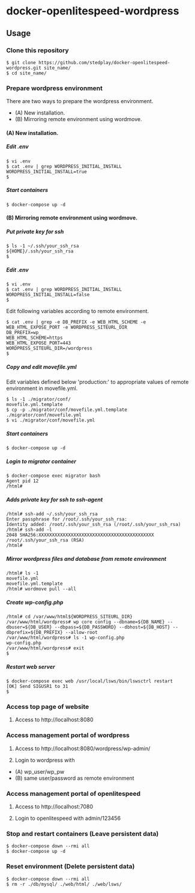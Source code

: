 # docker-openlitespeed-wordpress

## Usage

### Clone this repository

```
$ git clone https://github.com/stedplay/docker-openlitespeed-wordpress.git site_name/
$ cd site_name/
```

### Prepare wordpress environment

There are two ways to prepare the wordpress environment.

- (A) New installation.
- (B) Mirroring remote environment using wordmove.

#### (A) New installation.

##### Edit .env

```
$ vi .env
$ cat .env | grep WORDPRESS_INITIAL_INSTALL
WORDPRESS_INITIAL_INSTALL=true
$
```

##### Start containers

```
$ docker-compose up -d
```

#### (B) Mirroring remote environment using wordmove.

##### Put private key for ssh

```
$ ls -1 ~/.ssh/your_ssh_rsa
${HOME}/.ssh/your_ssh_rsa
$
```

##### Edit .env

```
$ vi .env
$ cat .env | grep WORDPRESS_INITIAL_INSTALL
WORDPRESS_INITIAL_INSTALL=false
$
```

Edit following variables according to remote environment.

```
$ cat .env | grep -e DB_PREFIX -e WEB_HTML_SCHEME -e WEB_HTML_EXPOSE_PORT -e WORDPRESS_SITEURL_DIR
DB_PREFIX=wp_
WEB_HTML_SCHEME=https
WEB_HTML_EXPOSE_PORT=443
WORDPRESS_SITEURL_DIR=/wordpress
$
```

##### Copy and edit movefile.yml

Edit variables defined below 'production:' to appropriate values of remote environment in movefile.yml.

```
$ ls -1 ./migrator/conf/
movefile.yml.template
$ cp -p ./migrator/conf/movefile.yml.template ./migrator/conf/movefile.yml
$ vi ./migrator/conf/movefile.yml
```

##### Start containers

```
$ docker-compose up -d
```

##### Login to migrator container

```
$ docker-compose exec migrator bash
Agent pid 12
/html#
```

##### Adds private key for ssh to ssh-agent

```
/html# ssh-add ~/.ssh/your_ssh_rsa
Enter passphrase for /root/.ssh/your_ssh_rsa:
Identity added: /root/.ssh/your_ssh_rsa (/root/.ssh/your_ssh_rsa)
/html# ssh-add -l
2048 SHA256:XXXXXXXXXXXXXXXXXXXXXXXXXXXXXXXXXXXXXXXXXXX /root/.ssh/your_ssh_rsa (RSA)
/html#
```

##### Mirror wordpress files and database from remote environment

```
/html# ls -1
movefile.yml
movefile.yml.template
/html# wordmove pull --all
```

##### Create wp-config.php

```
/html# cd /var/www/html${WORDPRESS_SITEURL_DIR}
/var/www/html/wordpress# wp core config --dbname=${DB_NAME} --dbuser=${DB_USER} --dbpass=${DB_PASSWORD} --dbhost=${DB_HOST} --dbprefix=${DB_PREFIX} --allow-root
/var/www/html/wordpress# ls -1 wp-config.php
wp-config.php
/var/www/html/wordpress# exit
$
```

##### Restart web server

```
$ docker-compose exec web /usr/local/lsws/bin/lswsctrl restart
[OK] Send SIGUSR1 to 31
$
```

### Access top page of website

1. Access to http://localhost:8080

### Access management portal of wordpress

1. Access to http://localhost:8080/wordpress/wp-admin/

2. Login to wordpress with

  - (A) wp_user/wp_pw
  - (B) same user/password as remote environment

### Access management portal of openlitespeed

1. Access to http://localhost:7080

2. Login to openlitespeed with admin/123456

### Stop and restart containers (Leave persistent data)

```
$ docker-compose down --rmi all
$ docker-compose up -d
```

### Reset environment (Delete persistent data)

```
$ docker-compose down --rmi all
$ rm -r ./db/mysql/ ./web/html/ ./web/lsws/
```
